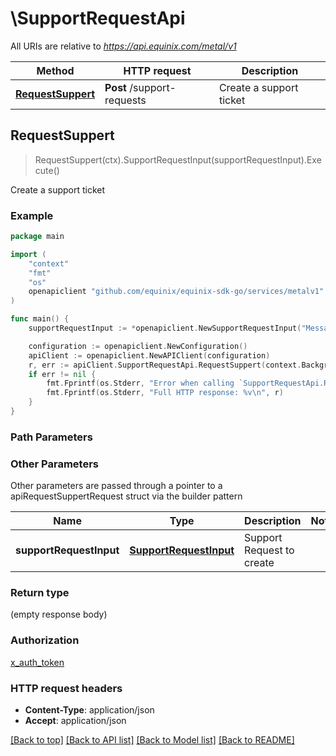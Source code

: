 # \SupportRequestApi

All URIs are relative to *https://api.equinix.com/metal/v1*

Method | HTTP request | Description
------------- | ------------- | -------------
[**RequestSuppert**](SupportRequestApi.md#RequestSuppert) | **Post** /support-requests | Create a support ticket



## RequestSuppert

> RequestSuppert(ctx).SupportRequestInput(supportRequestInput).Execute()

Create a support ticket



### Example

```go
package main

import (
    "context"
    "fmt"
    "os"
    openapiclient "github.com/equinix/equinix-sdk-go/services/metalv1"
)

func main() {
    supportRequestInput := *openapiclient.NewSupportRequestInput("Message_example", "Subject_example") // SupportRequestInput | Support Request to create

    configuration := openapiclient.NewConfiguration()
    apiClient := openapiclient.NewAPIClient(configuration)
    r, err := apiClient.SupportRequestApi.RequestSuppert(context.Background()).SupportRequestInput(supportRequestInput).Execute()
    if err != nil {
        fmt.Fprintf(os.Stderr, "Error when calling `SupportRequestApi.RequestSuppert``: %v\n", err)
        fmt.Fprintf(os.Stderr, "Full HTTP response: %v\n", r)
    }
}
```

### Path Parameters



### Other Parameters

Other parameters are passed through a pointer to a apiRequestSuppertRequest struct via the builder pattern


Name | Type | Description  | Notes
------------- | ------------- | ------------- | -------------
 **supportRequestInput** | [**SupportRequestInput**](SupportRequestInput.md) | Support Request to create | 

### Return type

 (empty response body)

### Authorization

[x_auth_token](../README.md#x_auth_token)

### HTTP request headers

- **Content-Type**: application/json
- **Accept**: application/json

[[Back to top]](#) [[Back to API list]](../README.md#documentation-for-api-endpoints)
[[Back to Model list]](../README.md#documentation-for-models)
[[Back to README]](../README.md)

